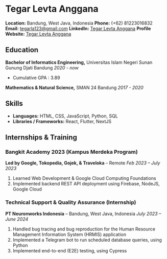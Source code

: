# Tegar Levta Anggana

**Location:** Bandung, West Java, Indonesia
**Phone:** (+62) 81223016832
**Email:** tegarla123@gmail.com
**LinkedIn:** [Tegar Levta Anggana](https://www.linkedin.com/in/tegar-levta-anggana-a616b1203)
**Profile Website:** [Tegar Levta Anggana](https://gar-portfolio.vercel.app)

## Education

**Bachelor of Informatics Engineering,** Universitas Islam Negeri Sunan Gunung Djati Bandung
*2020 - now*
- Cumulative GPA : 3.89

**Mathematics & Natural Science,** SMAN 24 Bandung
*2017 - 2020*

## Skills
- **Languages:** HTML, CSS, JavaScript, Python, SQL
- **Libraries / Frameworks:** React, Flutter, NextJS

## Internships & Training

### Bangkit Academy 2023 (Kampus Merdeka Program)
**Led by Google, Tokopedia, Gojek, & Traveloka** – Remote
*Feb 2023 – July 2023*

1. Learned Web Development & Google Cloud Computing Foundations
1. Implemented backend REST API deployment using Firebase, NodeJS, Google Cloud

### Technical Support & Quality Assurance (Internship)
**PT Neuronworks Indonesia** – Bandung, West Java, Indonesia
*July 2023 – June 2024*

1. Handled bug tracing and bug reproduction for the Human Resource Management Information System (HRMIS) application
1. Implemented a Telegram bot to run scheduled database queries, using Python
1. Implemented end-to-end (E2E) testing, using Cypress 
